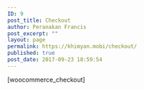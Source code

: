 ```yaml
---
ID: 9
post_title: Checkout
author: Peranakan Francis
post_excerpt: ""
layout: page
permalink: https://khimyan.mobi/checkout/
published: true
post_date: 2017-09-23 18:59:54
---
```

[woocommerce_checkout]